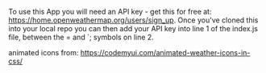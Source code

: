 To use this App you will need an API key - get this for free at: https://home.openweathermap.org/users/sign_up. 
Once you've cloned this into your local repo you can then add your API key into line 1 of the index.js file, between the = and `; symbols on line 2. 

animated icons from: https://codemyui.com/animated-weather-icons-in-css/
